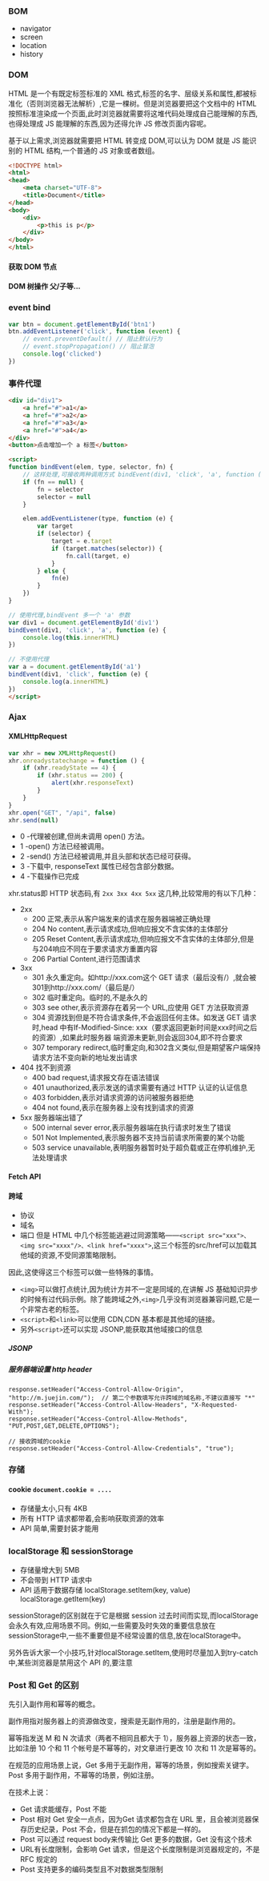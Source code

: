 ### BOM
- navigator
- screen
- location
- history
### DOM
HTML 是一个有既定标签标准的 XML 格式,标签的名字、层级关系和属性,都被标准化（否则浏览器无法解析）,它是一棵树。但是浏览器要把这个文档中的 HTML 按照标准渲染成一个页面,此时浏览器就需要将这堆代码处理成自己能理解的东西,也得处理成 JS 能理解的东西,因为还得允许 JS 修改页面内容呢。

基于以上需求,浏览器就需要把 HTML 转变成 DOM,可以认为 DOM 就是 JS 能识别的 HTML 结构,一个普通的 JS 对象或者数组。
```html
<!DOCTYPE html>
<html>
<head>
    <meta charset="UTF-8">
    <title>Document</title>
</head>
<body>
    <div>
        <p>this is p</p>
    </div>
</body>
</html>
```

#### 获取 DOM 节点
#### DOM 树操作  父/子等...

### event bind
```javascript
var btn = document.getElementById('btn1')
btn.addEventListener('click', function (event) {
    // event.preventDefault() // 阻止默认行为
    // event.stopPropagation() // 阻止冒泡
    console.log('clicked')
})
```

### 事件代理
```html
<div id="div1">
    <a href="#">a1</a>
    <a href="#">a2</a>
    <a href="#">a3</a>
    <a href="#">a4</a>
</div>
<button>点击增加一个 a 标签</button>

<script>
function bindEvent(elem, type, selector, fn) {
    // 这样处理,可接收两种调用方式 bindEvent(div1, 'click', 'a', function () {...}) 和 bindEvent(div1, 'click', function () {...}) 这两种
    if (fn == null) {
        fn = selector
        selector = null
    }

    elem.addEventListener(type, function (e) {
        var target
        if (selector) {
            target = e.target
            if (target.matches(selector)) {
                fn.call(target, e)
            }
        } else {
            fn(e)
        }
    })
}

// 使用代理,bindEvent 多一个 'a' 参数
var div1 = document.getElementById('div1')
bindEvent(div1, 'click', 'a', function (e) {
    console.log(this.innerHTML)
})

// 不使用代理
var a = document.getElementById('a1')
bindEvent(div1, 'click', function (e) {
    console.log(a.innerHTML)
})
</script>
```

### Ajax
#### XMLHttpRequest

```javascript
var xhr = new XMLHttpRequest()
xhr.onreadystatechange = function () {
    if (xhr.readyState == 4) {
        if (xhr.status == 200) {
            alert(xhr.responseText)
        }
    }
}
xhr.open("GET", "/api", false)
xhr.send(null)
```

- 0 -代理被创建,但尚未调用 open() 方法。
- 1 -open() 方法已经被调用。
- 2 -send() 方法已经被调用,并且头部和状态已经可获得。
- 3 -下载中, responseText 属性已经包含部分数据。
- 4 -下载操作已完成

xhr.status即 HTTP 状态码,有 `2xx 3xx 4xx 5xx` 这几种,比较常用的有以下几种：
- 2xx
  - 200 正常,表示从客户端发来的请求在服务器端被正确处理
  - 204 No content,表示请求成功,但响应报文不含实体的主体部分
  - 205 Reset Content,表示请求成功,但响应报文不含实体的主体部分,但是与204响应不同在于要求请求方重置内容
  - 206 Partial Content,进行范围请求
- 3xx
    - 301 永久重定向。如http://xxx.com这个 GET 请求（最后没有/）,就会被301到http://xxx.com/（最后是/）
    - 302 临时重定向。临时的,不是永久的
    - 303 see other,表示资源存在着另一个 URL,应使用 GET 方法获取资源
    - 304 资源找到但是不符合请求条件,不会返回任何主体。如发送 GET 请求时,head 中有If-Modified-Since: xxx（要求返回更新时间是xxx时间之后的资源）,如果此时服务器 端资源未更新,则会返回304,即不符合要求
    - 307 temporary redirect,临时重定向,和302含义类似,但是期望客户端保持请求方法不变向新的地址发出请求
- 404 找不到资源
  - 400 bad request,请求报文存在语法错误
  - 401 unauthorized,表示发送的请求需要有通过 HTTP 认证的认证信息
  - 403 forbidden,表示对请求资源的访问被服务器拒绝
  - 404 not found,表示在服务器上没有找到请求的资源
- 5xx 服务器端出错了
  - 500 internal sever error,表示服务器端在执行请求时发生了错误
  - 501 Not Implemented,表示服务器不支持当前请求所需要的某个功能
  - 503 service unavailable,表明服务器暂时处于超负载或正在停机维护,无法处理请求

#### Fetch API

#### 跨域
- 协议
- 域名
- 端口
但是 HTML 中几个标签能逃避过同源策略——`<script src="xxx">、<img src="xxxx"/>、<link href="xxxx">`,这三个标签的src/href可以加载其他域的资源,不受同源策略限制。

因此,这使得这三个标签可以做一些特殊的事情。

- `<img>`可以做打点统计,因为统计方并不一定是同域的,在讲解 JS 基础知识异步的时候有过代码示例。除了能跨域之外,`<img>`几乎没有浏览器兼容问题,它是一个非常古老的标签。
- `<script>`和`<link>`可以使用 CDN,CDN 基本都是其他域的链接。
- 另外`<script>`还可以实现 JSONP,能获取其他域接口的信息

##### JSONP
##### 服务器端设置 http header
```
response.setHeader("Access-Control-Allow-Origin", "http://m.juejin.com/");  // 第二个参数填写允许跨域的域名称,不建议直接写 "*"
response.setHeader("Access-Control-Allow-Headers", "X-Requested-With");
response.setHeader("Access-Control-Allow-Methods", "PUT,POST,GET,DELETE,OPTIONS");

// 接收跨域的cookie
response.setHeader("Access-Control-Allow-Credentials", "true");
```
### 存储

#### cookie `document.cookie = ....`
- 存储量太小,只有 4KB
- 所有 HTTP 请求都带着,会影响获取资源的效率
- API 简单,需要封装才能用

### localStorage 和 sessionStorage

- 存储量增大到 5MB
- 不会带到 HTTP 请求中
- API 适用于数据存储 localStorage.setItem(key, value) localStorage.getItem(key)

sessionStorage的区别就在于它是根据 session 过去时间而实现,而localStorage会永久有效,应用场景不同。例如,一些需要及时失效的重要信息放在sessionStorage中,一些不重要但是不经常设置的信息,放在localStorage中。

另外告诉大家一个小技巧,针对localStorage.setItem,使用时尽量加入到try-catch中,某些浏览器是禁用这个 API 的,要注意

### Post 和 Get 的区别
先引入副作用和幂等的概念。

副作用指对服务器上的资源做改变，搜索是无副作用的，注册是副作用的。

幂等指发送 M 和 N 次请求（两者不相同且都大于 1），服务器上资源的状态一致，比如注册 10 个和 11 个帐号是不幂等的，对文章进行更改 10 次和 11 次是幂等的。

在规范的应用场景上说，Get 多用于无副作用，幂等的场景，例如搜索关键字。Post 多用于副作用，不幂等的场景，例如注册。

在技术上说：
- Get 请求能缓存，Post 不能
- Post 相对 Get 安全一点点，因为Get 请求都包含在 URL 里，且会被浏览器保存历史纪录，Post 不会，但是在抓包的情况下都是一样的。
- Post 可以通过 request body来传输比 Get 更多的数据，Get 没有这个技术
- URL有长度限制，会影响 Get 请求，但是这个长度限制是浏览器规定的，不是 RFC 规定的
- Post 支持更多的编码类型且不对数据类型限制